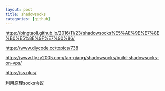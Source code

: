 ```yaml
---
layout: post
title: shadowsocks
categories: [github]
---
```


https://bingtaoli.github.io/2016/11/23/shadowsocks%E5%AE%9E%E7%8E%B0%E5%8E%9F%E7%90%86/

https://www.diycode.cc/topics/738

https://www.flyzy2005.com/fan-qiang/shadowsocks/build-shadowsocks-on-vps/

https://ss.plus/

利用原理socks协议